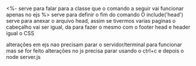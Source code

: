 <%- serve para falar para a classe que o comando a seguir vai funcionar apenas no ejs
%> serve para definir o fim do comando
O include('head') serve para anexar o arquivo head, assim se tivermos varias paginas o cabeçalho vai ser igual, da para fazer o mesmo com o footer head e header igual o CSS

alterações em ejs nao precisam parar o servidor/terminal para funcionar mas 
se for feito alterações no js precisa parar usando o ctrl+c e depois o node server.js 

